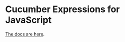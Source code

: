 # Cucumber Expressions for JavaScript

[The docs are here](https://cucumber.io/docs/cucumber/cucumber-expressions/).

